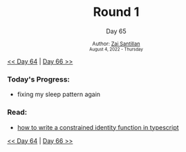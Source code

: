 <div align="center">
  <h1>Round 1</h1>
  <p>Day 65</p>
  <sub>
    Author: <a href="https://github.com/plskz" target="_blank">Zai Santillan</a>
    <br>
    <small>August 4, 2022 - Thursday</small>
  </sub>
</div>

[<< Day 64](day064.md) | [Day 66 >>](day066.md)

### Today's Progress:

- fixing my sleep pattern again

### Read:

- [how to write a constrained identity function in typescript](https://kentcdodds.com/blog/how-to-write-a-constrained-identity-function-in-typescript)

[<< Day 64](day064.md) | [Day 66 >>](day066.md)
